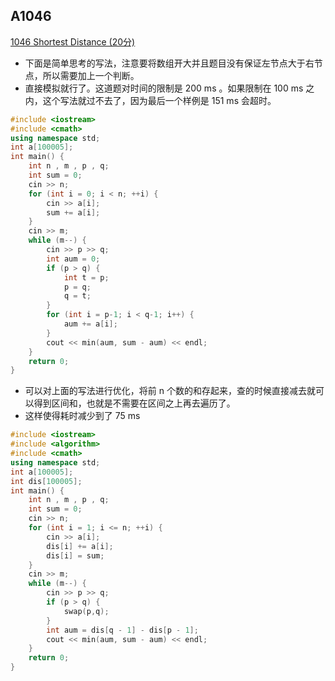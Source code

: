 
## A1046

[1046 Shortest Distance (20分)](https://pintia.cn/problem-sets/994805342720868352/problems/994805435700199424)

* 下面是简单思考的写法，注意要将数组开大并且题目没有保证左节点大于右节点，所以需要加上一个判断。
* 直接模拟就行了。这道题对时间的限制是 200 ms 。如果限制在 100 ms 之内，这个写法就过不去了，因为最后一个样例是 151 ms 会超时。

```cpp
#include <iostream>
#include <cmath>
using namespace std;
int a[100005];
int main() {
    int n , m , p , q;
    int sum = 0;
    cin >> n;
    for (int i = 0; i < n; ++i) {
        cin >> a[i];
        sum += a[i];
    }
    cin >> m;
    while (m--) {
        cin >> p >> q;
        int aum = 0;
        if (p > q) {
            int t = p;
            p = q;
            q = t;
        }
        for (int i = p-1; i < q-1; i++) {
            aum += a[i];
        }
        cout << min(aum, sum - aum) << endl;
    }
    return 0;
}
```
* 可以对上面的写法进行优化，将前 n 个数的和存起来，查的时候直接减去就可以得到区间和，也就是不需要在区间之上再去遍历了。
* 这样使得耗时减少到了 75 ms


```cpp
#include <iostream>
#include <algorithm>
#include <cmath>
using namespace std;
int a[100005];
int dis[100005];
int main() {
    int n , m , p , q;
    int sum = 0;
    cin >> n;
    for (int i = 1; i <= n; ++i) {
        cin >> a[i];
        dis[i] += a[i];
        dis[i] = sum;
    }
    cin >> m;
    while (m--) {
        cin >> p >> q;
        if (p > q) {
            swap(p,q);
        }
        int aum = dis[q - 1] - dis[p - 1];
        cout << min(aum, sum - aum) << endl;
    }
    return 0;
}
```
